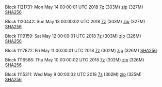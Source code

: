 Block 1121731: Mon May 14 00:00:01 UTC 2018 [7z](https://transfer.sh/c8Uau/bootstrap.dat.20180514.7z) (303M) [zip](https://transfer.sh/XyKtS/bootstrap.dat.20180514.zip) (327M) [SHA256](https://transfer.sh/Wq7fj/sha256.txt)

Block 1120442: Sun May 13 00:00:02 UTC 2018 [7z](https://transfer.sh/130PWA/bootstrap.dat.20180513.7z) (303M) [zip](https://transfer.sh/142c0/bootstrap.dat.20180513.zip) (327M) [SHA256](https://transfer.sh/bzUMw/sha256.txt)

Block 1119159: Sat May 12 00:00:01 UTC 2018 [7z](https://transfer.sh/4JAWD/bootstrap.dat.20180512.7z) (303M) [zip](https://transfer.sh/13YsCO/bootstrap.dat.20180512.zip) (326M) [SHA256](https://transfer.sh/4gNJF/sha256.txt)

Block 1117872: Fri May 11 00:00:01 UTC 2018 [7z](https://transfer.sh/jSkSj/bootstrap.dat.20180511.7z) (302M) [zip](https://transfer.sh/11h35L/bootstrap.dat.20180511.zip) (326M) [SHA256](https://transfer.sh/y85Dw/sha256.txt)

Block 1116586: Thu May 10 00:00:02 UTC 2018 [7z](https://transfer.sh/CT5d6/bootstrap.dat.20180510.7z) (302M) [zip](https://transfer.sh/mNK4Y/bootstrap.dat.20180510.zip) (326M) [SHA256](https://transfer.sh/VrXHn/sha256.txt)

Block 1115311: Wed May  9 00:00:02 UTC 2018 [7z](https://transfer.sh/OuRT4/bootstrap.dat.20180509.7z) (302M) [zip](https://transfer.sh/Sgmxf/bootstrap.dat.20180509.zip) (325M) [SHA256](https://transfer.sh/QBpFA/sha256.txt)
